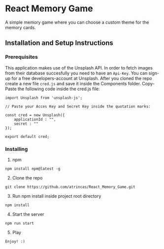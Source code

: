 # React Memory Game

A simple memory game where you can choose a custom theme for the memory cards.

## Installation and Setup Instructions

### Prerequisites

This application makes use of the Unsplash API. In order to fetch images from their database succesfully you need to have an `Api-Key`. You can sign-up for a free developers-account at Unsplash.
After you cloned the repo create a new file `cred.js` and save it inside the Components folder. Copy-Paste the following code inside the cred.js file:

```
import Unsplash from 'unsplash-js';

// Paste your Acces Key and Secret Key inside the quotation marks:

const cred = new Unsplash({
	applicationId : "",
	secret : ""
});

export default cred;
```

### Installing

1. npm

```
npm install npm@latest -g
```

2. Clone the repo

```
git clone https://github.com/atrincas/React_Memory_Game.git
```

3. Run npm install inside project root directory

```
npm install
```

4. Start the server

```
npm run start
```

5. Play

```
Enjoy! :)
```